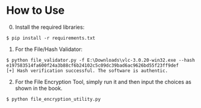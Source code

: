 # How to Use
0. Install the required libraries:
```
$ pip install -r requirements.txt
```
1. For the File/Hash Validator:
```
$ python file_validator.py -f E:\Downloads\vlc-3.0.20-win32.exe --hash e197583514fa600f24a3b88cf6b24102c5c09dc39bad6ac9626bd55f23ff9def
[+] Hash verification successful. The software is authentic.
```
2. For the File Encryption Tool, simply run it and then input the choices as shown in the book.
```
$ python file_encryption_utility.py
```
